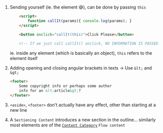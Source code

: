 1. Sending yourself (ie. the element 😅), can be done by passing `this`
    ```html
        <script>
            function callIt(params){ console.log(params); }
        </script>

        <button onclick="callIt(this)">Click Please</button> 
        
        <!-- If we just call callIt() onclick, NO INFORMATION IS PASSED, ie. the params will be undefined, actually i was expecting atleast some event object etc to be passed, but it doesn't by defualt -->
    ```

    ie. inside any element (which is basically an object), `this` refers to the element itself

2. Adding opening and closing angular brackets in texts ->
    Use `&lt;` and `&gt;` 
    ```html
    <footer>
        Some copyright info or perhaps some author
        info for an &lt;article&gt;?
    </footer> 
    ```

3. `<aside>`, `<footer>` don't actually have any effect, other than starting at a new line

4. A `Sectioning Content` introduces a new section in the outline... similarly most elements are of the [`Content Category`](https://developer.mozilla.org/en-US/docs/HTML/Content_categories) `Flow content`
